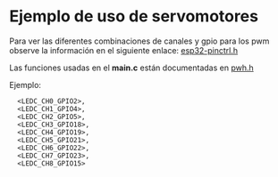 # Ejemplo de uso de servomotores

Para ver las diferentes combinaciones de canales y gpio para los pwm observe la información en el siguiente enlace: [esp32-pinctrl.h](https://github.com/zephyrproject-rtos/hal_espressif/blob/zephyr/include/dt-bindings/pinctrl/esp32-pinctrl.h)

Las funciones usadas en el **main.c** están documentadas en [pwh.h](https://docs.zephyrproject.org/latest/hardware/peripherals/pwm.html#)

Ejemplo:

```dts
  <LEDC_CH0_GPIO2>,
  <LEDC_CH1_GPIO4>,
  <LEDC_CH2_GPIO5>,
  <LEDC_CH3_GPIO18>,
  <LEDC_CH4_GPIO19>,
  <LEDC_CH5_GPIO21>,
  <LEDC_CH6_GPIO22>,
  <LEDC_CH7_GPIO23>,
  <LEDC_CH8_GPIO15>
```
